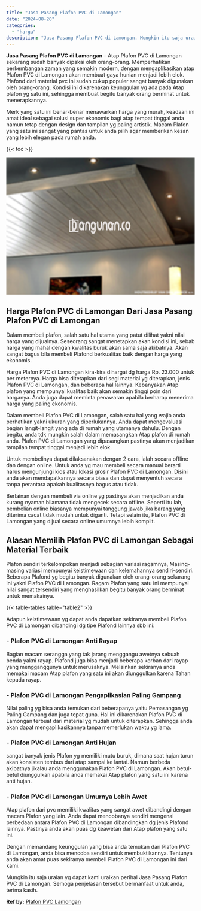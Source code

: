 ```yaml
---
title: "Jasa Pasang Plafon PVC di Lamongan"
date: "2024-08-20"
categories: 
  - "harga"
description: "Jasa Pasang Plafon PVC di Lamongan. Mungkin itu saja uraian yg dapat kami uraikan perihal Jasa Pasang Plafon PVC di Lamongan. Semoga penjelasan tersebut berm..."
---
```


**Jasa Pasang Plafon PVC di Lamongan** – Atap Plafon PVC di Lamongan sekarang sudah banyak dipakai oleh orang-orang. Memperhatikan perkembangan zaman yang semakin modern, dengan mengaplikasikan atap Plafon PVC di Lamongan akan membuat gaya hunian menjadi lebih elok. Plafond dari material pvc ini sudah cukup populer sangat banyak digunakan oleh orang-orang. Kondisi ini dikarenakan keunggulan yg ada pada Atap plafon yg satu ini, sehingga membuat begitu banyak orang berminat untuk menerapkannya.

Merk yang satu ini benar-benar menawarkan harga yang murah, keadaan ini amat ideal sebagai solusi super ekonomis bagi atap tempat tinggal anda namun tetap dengan design dan tampilan yg paling artistik. Macam Plafon yang satu ini sangat yang pantas untuk anda pilih agar memberikan kesan yang lebih elegan pada rumah anda.

{{< toc >}}

![Jasa Pasang Plafon PVC di Lamongan](/images/flafond-pvc-murah23.png)

## Harga Plafon PVC di Lamongan Dari Jasa Pasang Plafon PVC di Lamongan

Dalam membeli plafon, salah satu hal utama yang patut dilihat yakni nilai harga yang dijualnya. Seseorang sangat menetapkan akan kondisi ini, sebab harga yang mahal dengan kwalitas buruk akan sama saja akibatnya. Akan sangat bagus bila membeli Plafond berkualitas baik dengan harga yang ekonomis.

Harga Plafon PVC di Lamongan kira-kira dihargai dg harga Rp. 23.000 untuk per meternya. Harga bisa ditetapkan dari segi material yg diterapkan, jenis Plafon PVC di Lamongan, dan beberapa hal lainnya. Kebanyakan Atap plafon yang mempunyai kualitas baik akan semakin tinggi poin dari harganya. Anda juga dapat meminta penawaran apabila berharap menerima harga yang paling ekonomis.

Dalam membeli Plafon PVC di Lamongan, salah satu hal yang wajib anda perhatikan yakni ukuran yang diperlukannya. Anda dapat mengevaluasi bagian langit-langit yang ada di rumah yang utamanya dahulu. Dengan begitu, anda tdk mungkin salah dalam memasangkan Atap plafon di rumah anda. Plafon PVC di Lamongan yang dipasangkan pastinya akan menjadikan tampilan tempat tinggal menjadi lebih elok.

Untuk membelinya dapat dilaksanakan dengan 2 cara, ialah secara offline dan dengan online. Untuk anda yg mau membeli secara manual berarti harus mengunjungi kios atau lokasi grosir Plafon PVC di Lamongan. Disini anda akan mendapatkannya secara biasa dan dapat menyentuh secara tanpa perantara apakah kualitasnya bagus atau tidak.

Berlainan dengan membeli via online yg pastinya akan menjadikan anda kurang nyaman bilamana tidak mengecek secara offline. Seperti itu lah, pembelian online biasanya mempunyai tanggung jawab jika barang yang diterima cacat tidak mudah untuk diganti. Tetapi selain itu, Plafon PVC di Lamongan yang dijual secara online umumnya lebih komplit.

## Alasan Memilih Plafon PVC di Lamongan Sebagai Material Terbaik

Plafon sendiri terkelompokan menjadi sebagian variasi ragamnya, Masing-masing variasi mempunyai keistimewaan dan kelemahannya sendiri-sendiri. Beberapa Plafond yg begitu banyak digunakan oleh orang-orang sekarang ini yakni Plafon PVC di Lamongan. Ragam Plafon yang satu ini mempunyai nilai sangat tersendiri yang menghasilkan begitu banyak orang berminat untuk memakainya.

{{< table-tables table="table2" >}}

Adapun keistimewaan yg dapat anda dapatkan sekiranya membeli Plafon PVC di Lamongan dibandingi dg tipe Plafond lainnya sbb ini:

### \- Plafon PVC di Lamongan Anti Rayap

Bagian macam serangga yang tak jarang menggangu awetnya sebuah benda yakni rayap. Plafond juga bisa menjadi beberapa korban dari rayap yang mengganggunya untuk merusaknya. Melainkan sekiranya anda memakai macam Atap plafon yang satu ini akan diunggulkan karena Tahan kepada rayap.

### \- Plafon PVC di Lamongan Pengaplikasian Paling Gampang

Nilai paling yg bisa anda temukan dari beberapanya yaitu Pemasangan yg Paling Gampang dan juga tepat guna. Hal ini dikarenakan Plafon PVC di Lamongan terbuat dari material yg mudah untuk diterapkan. Sehingga anda akan dapat mengaplikasikannya tanpa memerlukan waktu yg lama.

### \- Plafon PVC di Lamongan Anti Hujan

sangat banyak jenis Plafon yg memiliki mutu buruk, dimana saat hujan turun akan konsisten tembus dari atap sampai ke lantai. Namun berbeda akibatnya jikalau anda menggunakan Plafon PVC di Lamongan. Akan betul-betul diunggulkan apabila anda memakai Atap plafon yang satu ini karena anti hujan.

### \- Plafon PVC di Lamongan Umurnya Lebih Awet

Atap plafon dari pvc memiliki kwalitas yang sangat awet dibandingi dengan macam Plafon yang lain. Anda dapat mencobanya sendiri mengenai perbedaan antara Plafon PVC di Lamongan dibandingkan dg jenis Plafond lainnya. Pastinya anda akan puas dg keawetan dari Atap plafon yang satu ini.

Dengan memandang keunggulan yang bisa anda temukan dari Plafon PVC di Lamongan, anda bisa mencoba sendiri untuk membuktikannya. Tentunya anda akan amat puas sekiranya membeli Plafon PVC di Lamongan ini dari kami.

Mungkin itu saja uraian yg dapat kami uraikan perihal Jasa Pasang Plafon PVC di Lamongan. Semoga penjelasan tersebut bermanfaat untuk anda, terima kasih.

**Ref by:** [Plafon PVC Lamongan](https://id.wikipedia.org/wiki/Plafon)
